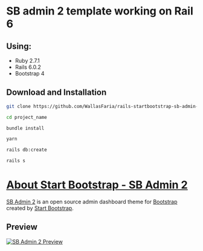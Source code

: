 # SB admin 2 template working on Rail 6

## Using:

- Ruby 2.7.1
- Rails 6.0.2
- Bootstrap 4

## Download and Installation

```sh
git clone https://github.com/WallasFaria/rails-startbootstrap-sb-admin-2.git project_name
```

```sh
cd project_name
```

```sh
bundle install
```

```sh
yarn
```

```sh
rails db:create
```

```sh
rails s
```


# [About Start Bootstrap - SB Admin 2](https://startbootstrap.com/template-overviews/sb-admin-2/)

[SB Admin 2](https://startbootstrap.com/template-overviews/sb-admin-2/) is an open source admin dashboard theme for [Bootstrap](http://getbootstrap.com/) created by [Start Bootstrap](http://startbootstrap.com/).


## Preview

[![SB Admin 2 Preview](https://startbootstrap.com/assets/img/screenshots/themes/sb-admin-2.png)](https://blackrockdigital.github.io/startbootstrap-sb-admin-2/)

